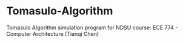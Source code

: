 # Tomasulo-Algorithm
Tomasulo Algorithm simulation program for NDSU course: ECE 774 - Computer Architecture (Tianqi Chen)
